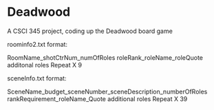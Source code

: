 # Deadwood
A CSCI 345 project, coding up the Deadwood board game

roominfo2.txt format:

RoomName_shotCtrNum_numOfRoles
roleRank_roleName_roleQuote
additonal roles
Repeat X 9

sceneInfo.txt format:

SceneName_budget_sceneNumber_sceneDescription_numberOfRoles
rankRequirement_roleName_Quote
additional roles
Repeat X 39
